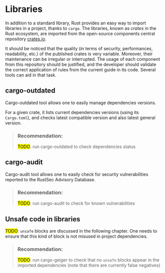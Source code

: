 # Libraries

In addition to a standard library, Rust provides an easy way to import libraries
in a project, thanks to `cargo`. The libraries, known as *crates* in the Rust
ecosystem, are imported from the open-source components central repository
[crates.io](https://crates.io).

It should be noticed that the quality (in terms of security, performances,
readability, etc.) of the published crates is very variable. Moreover, their
maintenance can be irregular or interrupted. The usage of each component from
this repository should be justified, and the developer should validate the
correct application of rules from the current guide in its code. Several tools
can aid in that task.

## cargo-outdated

Cargo-outdated tool allows one to easily manage dependencies versions.

For a given crate, it lists current dependencies versions (using its
`Cargo.toml`), and checks latest compatible version and also latest general
version.

> ### Recommendation:
> <mark>TODO</mark>: run cargo-outdated to check dependencies status

## cargo-audit

Cargo-audit tool allows one to easily check for security vulnerabilities
reported to the RustSec Advisory Database.

> ### Recommendation:
> <mark>TODO</mark>: run cargo-audit to check for known vulnerabilities

## Unsafe code in libraries

<mark>TODO</mark>: `unsafe` blocks are discussed in the following chapter.
One needs to ensure that this kind of block is not misused in project
dependencies.

> ### Recommendation:
> <mark>TODO</mark>: run cargo-geiger to check that no `unsafe` blocks appear in
> the imported dependencies (note that there are currently false negatives)

